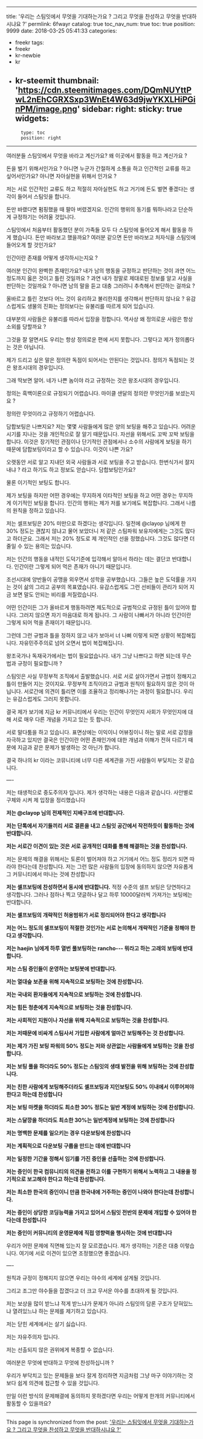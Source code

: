 
---
title: '우리는 스팀잇에서 무엇을 기대하는가요 ? 그리고 무엇을 찬성하고 무엇을 반대하시냐요 ?'
permlink: 6fwayr
catalog: true
toc_nav_num: true
toc: true
position: 9999
date: 2018-03-25 05:41:33
categories:
- freekr
tags:
- freekr
- kr-newbie
- kr
- kr-steemit
thumbnail: 'https://cdn.steemitimages.com/DQmNUYttPwL2nEhCGRXSxp3WnEt4W63d9jwYKXLHiPGinPM/image.png'
sidebar:
    right:
        sticky: true
widgets:
    -
        type: toc
        position: right
---


여러분들 스팀잇에서 무엇을 바라고 계신가요? 왜 이곳에서 활동을 하고 계신가요 ?

돈을 벌기 위해서인가요 ? 아니면 누군가 간절하게 소통을 하고 인간적인 교류를 하고 싶어서인가요? 
아니면 자아실현을 위해서 인가요 ? 

저는 서로 인간적인 교류도 하고 적절히 자아실현도 하고 거기에 돈도 벌면 좋겠다는 생각이 들어서 스팀잇을 합니다. 

돈만 바랬다면 펌핑했을 때 팔아 버렸겠지요. 인간의 행위의 동기를 뭐하나라고 단순하게 규정하기는 어려울 것입니다. 

스팀잇에서 처음부터 활동했던 분이 가족들 모두 다 스팀잇에 들어오게 해서 활동을 하게 했습니다. 
돈만 바라보고 했을까요? 여러분 같으면 돈만 바라보고 처자식을 스팀잇에 들어오게 할 것인가요? 

인간이란 존재를 어떻게 생각하시는지요 ?

여러분 인간이 완벽한 존재인가요? 내가 남의 행동을 규정하고 판단하는 것이 과연 어느 정도까지 옳은 것이고 틀린 것일까요 ? 과연 내가 정말로 제대로된 정보를 알고 사실을 판단하는 것일까요 ? 아니면 남의 말을 듣고 대충 그러려니 추측해서 판단하는 걸까요 ?

올바르고 틀린 것보다 어느 것이 유리하고 불리한지를 생각해서 판단하지 않나요 ? 
유감스럽게도 생물의 진화는 정의보다는 유불리를 따르게 되어 있습니다.

대부분의 사람들은 유불리를 따라서 입장을 정합니다. 역사상 왜 정의로운 사람은 항상 소외를 당할까요 ?

그것을 잘 알면서도 우리는 항상 정의로운 편에 서지 못합니다. 그렇다고 제가 정의롭다는 것은 아닙니다.

제가 드리고 싶은 말은 정의란 독점이 되어서는 안된다는 것입니다. 정의가 독점되는 것은 왕조시대의 경우입니다. 

그래 딱보면 알어. 네가 나쁜 놈이야 라고 규정하는 것은 왕조시대의 경우입니다. 

정의는 흑백이론으로 규정되기 어렵습니다. 마이클 샌달의 정의란 무엇인가를 보셨는지요 ?

정의란 무엇이라고 규정하기 어렵습니다. 

담합보팅은 나쁘지요? 저는 몇몇 사람들에게 많은 양의 보팅을 해주고 있습니다. 어려운 시기를 지나는 것을 개인적으로 잘 알기 때문입니다. 자선을 위해서도 꼬박 꼬박 보팅을 합니다. 이것은 장기적인 관점이나 단기적인 관점에서나 소수의 사람에게 보팅을 하기 때문에 담합보팅이라고 할 수 있습니다. 이것이 나쁜 가요? 

오랫동안 서로 알고 지내던 외국 사람들과 서로 보팅을 주고 받습니다. 한번식가서 잘지내냐 ? 라고 하기도 하고 정보도 얻습니다. 담합보팅인가요? 

물론 이기적인 보팅도 합니다. 

제가 보팅을 하지만 어떤 경우에는 무지하게 이타적인 보팅을 하고 어떤 경우는 무지하게 이기적인 보팅을 합니다. 인간의 행위는 제가 저를 보기에도 복잡합니다. 그래서 나름의 원칙을 정하고 있습니다.

저는 셀프보팅은 20% 미만으로 하겠다는 생각입니다. 일전에 @clayop 님에게 한 30% 정도는 괜찮지 않냐고 물어 보았더니 저 같은 스팀파워 보유자에게는 그것도 많다고 하더군요. 그래서 저는 20% 정도로 제 개인적인 선을 정했습니다. 그것도 많다면 더 줄일 수 있는 용의는 있습니다.

저는 인간의 행동을 내적인 도덕기준에 입각해서 알아서 하라는 데는 결단코 반대합니다. 인간이란 그렇게 되어 먹은 존재가 아니기 때문입니다.

조선시대에 양반들이 공맹을 외우면서 성학을 공부했습니다. 그들은 높은 도덕률을 가지는 것이 삶의 그리고 공부의 목표였습니다. 유감스럽게도 그런 선비들이 관리가 되어 지금 보면 말도 안되는 비리를 저질렀습니다. 

어떤 인간이든 그가 올바르게 행동하려면 제도적으로 규범적으로 규정된 틀이 있어야 합니다. 그러지 않으면 자기 마음대로 하게 됩니다. 그 사람이 나빠서가 아니라 인간이란 그렇게 되어 먹을 존재이기 때문입니다.

그런데 그런 규범과 틀을 정하지 않고 내가 보아서 너 나뻐 이렇게 되면 상황이 복잡해집니다. 자유민주주의로 넘어 오면서 법이 복잡해집니다. 

왕조국가나 독재국가에서는 법이 필요없습니다. 내가 그냥 나쁘다고 하면 되는데 무슨 법과 규정이 필요합니까 ?

스팀잇은 사실 무정부적 조직에서 출발했습니다. 서로 서로 살아가면서 규범이 정해지고 틀이 만들어 지는 것이지요. 무정부적 조직이라고 규범과 원칙이 필요하지 않은 것이 아닙니다. 서로간에 의견이 틀리면 이를 조율하고 정리해나가는 과정이 필요합니다. 우리는 유감스럽게도 그러지 못합니다.

결국 제가 보기에 지금 kr 커뮤니티에서 우리는 인간이 무엇인지 사회가 무엇인지에 대해 서로 매우 다른 개념을 가지고 있는 듯 합니다.

서로 말다툼을 하고 있습니다. 표면상에는 이익이니 어뷰징이니 하는 말로 서로 감정을 자극하고 있지만 결국은 인간이란 어떤 존재인가에 대한 개념과 이해가 전혀 다르기 때문에  지금과 같은 문제가 발생하는 것 아닌가 합니다.

결국 하나의 kr 이라는 코뮤니티에 너무 다른 세계관을 가진 사람들이 부딪치는 것 같습니다. 

—-

저는 태생적으로 중도주의자 입니다. 제가 생각하는 내용은 다음과 같습니다. 사안별로 구체와 시켜 제 입장을 정리했습니다

**저는 @clayop 님의 전제적인 지배구조에 반대합니다.**

**저는 단톡에서 자기들끼리 서로 결론을 내고 스팀잇 공간에서 작전하듯이 활동하는 것에 반대합니다.**

**저는 서로간 이견이 있는 것은 서로 공개적인 대화를 통해 해결하는 것을 찬성합니다.**

저는 문제의 해결을 위해서는 토론이 벌어져야 하고 거기에서 어느 정도 정리가 되면 따라야 한다는데 찬성합니다.
저는 그런 많은 사람들의 입장에 동의하지 않으면 자유롭게 그 커뮤니티에서 떠나는 것에 찬성합니다

**저는 셀프보팅에 찬성하면서 동시에 반대합니다.**
적정 수준의 셀프 보팅은 당연하다고 생각합니다. 
그러나 점하나 찍고 댓글하나 달고 하루 10000달러씩 가져가는 보팅에는 반대합니다.

**저는 셀프보팅의 개략적인 허용범위가 서로 정리되어야 한다고 생각합니다**

**저는 어느 정도의 셀프보팅이 적절한 것인가는 서로 논의해서 개략적인 기준을 정해야 한다고 생각합니다.**

**저는 haejin 님에게 하루 열번 풀보팅하는 rancho---  뭐라고 하는 고래의 보팅에 반대합니다.**

**저는 스팀 증인들이 운영하는 보팅봇에 반대합니다.**

**저는 열대숲 보존을 위해 지속적으로 보팅하는 것에 찬성합니다.**

**저는 국내외 환자들에게 지속적으로 보팅하는 것에 찬성합니다.**

**저는 힘든 청춘에게 지속적으로 보팅하는 것을 찬성합니다.**

**저는 사회적인 지원이나 자선을 위해 지속적으로 보팅하는 것을 찬성합니다.**

**저는 저때문에 비싸게 스팀사서 가입한 사람에게 얼마간 보팅해주는 것 찬성합니다.**

**저는 제가 가진 보팅 파워의 50% 정도는 저와 상관없는 사람들에게 보팅하는 것을 찬성합니다.**

**저는 보팅 풀을 하더라도 50% 정도는 스팀잇의 생태 발전을 위해 보팅하는 것에 찬성합니다.**

**저는 친한 사람에게 보팅해주더라도 셀프보팅과 지인보팅도 50% 이내에서 이루어져야 한다고 하는데 찬성합니다**

**저는 보팅 마켓을 하더라도 최소한 30% 정도는 일반 계정에 보팅하는 것에 찬성합니다.**

**저는 스달깡을 하더라도 최소한 30%는 일반계정에 보팅하는 것에 찬성합니다**

**저는 명백한 문제를 일으키는 경우 다운보팅에 찬성합니다**

**저는 계획적으로 다운보팅 구룹을 만드는 데에 반대합니다**

**저는 일정한 기간을 정해서 임기를 가진 증인을 선출하는 것에 찬성합니다.**

**저는 증인이 한국 컴뮤니티의 의견을 전하고 이를 구현하기 위해서 노력하고 그 내용을 정기적으로 보고해야 한다고 하는데 찬성합니다.**

**저는 최소한 한국의 증인이니 만큼 한국내에 거주하는 증인이 나와야 한다는데 찬성합니다.**

**저는 증인이 상당한 코딩능력을 가지고 있어서 스팀잇 전반의 문제에 개입할 수 있어야 한다는데 찬성합니다**

**저는 증인이 커뮤니티의 운영문제에 직접 영향력을 행사하는 것에 반대합니다**

우리가 어떤 문제에 직면해 있는지 잘 모르겠습니다. 제가 생각하는 기준은 대충 이렇습니다. 여기에 서로 이견이 있으면 조정했으면 좋겠습니다. 

—-

원칙과 규정이 정해지지 않으면 우리는 야수의 세계에 살게될 것입니다. 

그리고 조그만 야수들을 잡겠다고 더 크고 무서운 야수를 초대하게 될 것입니다.

저는 보상을 많이 받느냐 적게 받느냐가 문제가 아니라 스팀잇의 담론 구조가 닫혀있느냐 열려있느냐 하는 문제를 제기하고 있습니다. 

저는 닫힌 세계에서는 살기 싫습니다. 

저는 자유주의자 입니다. 

저는 선출되지 않은 권위에게 복종할 수 없습니다. 

여러분은 무엇에 반대하고 무엇에 찬성하십니까 ?

우리가 부닥치고 있는 문제들을 보다 잘게 정리하면 지금처럼 그냥 마구 이야기하는 것보다 쉽게 의견에 접근할 수 있을 것입니다.

만일 이런 방식의 문제해결에 동의하지 못하겠다면 우리는 어떻게 한개의 커뮤니티에서 활동할 수 있을까요?

- - -

This page is synchronized from the post: ['우리는 스팀잇에서 무엇을 기대하는가요 ? 그리고 무엇을 찬성하고 무엇을 반대하시냐요 ?'](https://steemit.com/@oldstone/6fwayr)
